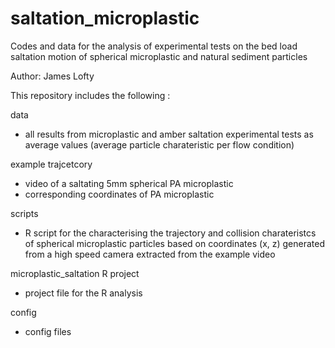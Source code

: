 # saltation_microplastic

Codes and data for the analysis of experimental tests on the bed load saltation motion of spherical microplastic and natural sediment particles

Author: James Lofty

This repository includes the following :

data
- all results from microplastic and amber saltation experimental tests as average values (average particle charateristic per flow condition)

example trajcetcory 
- video of a saltating 5mm spherical PA microplastic
- corresponding coordinates of PA microplastic 

scripts
- R script for the characterising the trajectory and collision charateristcs of spherical microplastic particles based on coordinates (x, z) generated from a high speed camera extracted from the example video

microplastic_saltation R project 
- project file for the R analysis

config
- config files 
